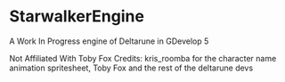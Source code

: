# StarwalkerEngine
A Work In Progress engine of Deltarune in GDevelop 5


Not Affiliated With Toby Fox
Credits: kris_roomba for the character name animation spritesheet, Toby Fox and the rest of the deltarune devs

